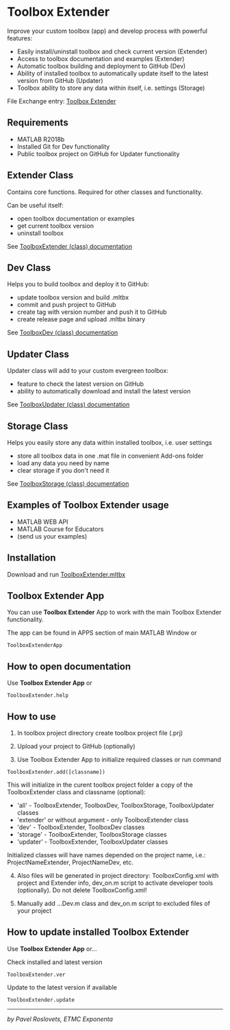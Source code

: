 # Toolbox Extender

Improve your custom toolbox (app) and develop process with powerful features:

- Easily install/uninstall toolbox and check current version (Extender)
- Access to toolbox documentation and examples (Extender)
- Automatic toolbox building and deployment to GitHub (Dev)
- Ability of installed toolbox to automatically update itself to the latest version from GitHub (Updater)
- Toolbox ability to store any data within itself, i.e. settings (Storage)

File Exchange entry: [Toolbox Extender](https://www.mathworks.com/matlabcentral/fileexchange/69126)

## Requirements

- MATLAB R2018b
- Installed Git for Dev functionality
- Public toolbox project on GitHub for Updater functionality

## Extender Class

Contains core functions. Required for other classes and functionality.

Can be useful itself:

- open toolbox documentation or examples
- get current toolbox version
- uninstall toolbox

See [ToolboxExtender (class) documentation](https://htmlpreview.github.io/?https://raw.githubusercontent.com/ETMC-Exponenta/ToolboxExtender/master/doc/ToolboxExtender.html)

## Dev Class

Helps you to build toolbox and deploy it to GitHub:

- update toolbox version and build .mltbx
- commit and push project to GitHub
- create tag with version number and push it to GitHub
- create release page and upload .mltbx binary

See [ToolboxDev (class) documentation](https://htmlpreview.github.io/?https://raw.githubusercontent.com/ETMC-Exponenta/ToolboxExtender/master/doc/ToolboxDev.html)

## Updater Class

Updater class will add to your custom evergreen toolbox:

- feature to check the latest version on GitHub
- ability to automatically download and install the latest version

See [ToolboxUpdater (class) documentation](https://htmlpreview.github.io/?https://raw.githubusercontent.com/ETMC-Exponenta/ToolboxExtender/master/doc/ToolboxUpdater.html)

## Storage Class

Helps you easily store any data within installed toolbox, i.e. user settings

- store all toolbox data in one .mat file in convenient Add-ons folder
- load any data you need by name
- clear storage if you don't need it

See [ToolboxStorage (class) documentation](https://htmlpreview.github.io/?https://raw.githubusercontent.com/ETMC-Exponenta/ToolboxExtender/master/doc/ToolboxStorage.html)

## Examples of Toolbox Extender usage

- MATLAB WEB API
- MATLAB Course for Educators
- (send us your examples)

## Installation

Download and run [ToolboxExtender.mltbx](https://github.com/ETMC-Exponenta/ToolboxExtender/raw/master/ToolboxExtender.mltbx)

## Toolbox Extender App

You can use **Toolbox Extender** App to work with the main Toolbox Extender functionality.

The app can be found in APPS section of main MATLAB Window or

```ToolboxExtenderApp```

## How to open documentation

Use **Toolbox Extender App** or

```ToolboxExtender.help```

## How to use

1. In toolbox project directory create toolbox project file (.prj)

2. Upload your project to GitHub (optionally)

3. Use Toolbox Extender App to initialize required classes or run command

```ToolboxExtender.add([classname])```

This will initialize in the curent toolbox project folder a copy of the ToolboxExtender class and classname (optional):

- 'all' - ToolboxExtender, ToolboxDev, ToolboxStorage, ToolboxUpdater classes
- 'extender' or without argument - only ToolboxExtender class
- 'dev' - ToolboxExtender, ToolboxDev classes
- 'storage' - ToolboxExtender, ToolboxStorage classes
- 'updater' - ToolboxExtender, ToolboxUpdater classes

Initialized classes will have names depended on the project name, i.e.: ProjectNameExtender, ProjectNameDev, etc.

4. Also files will be generated in project directory: ToolboxConfig.xml with project and Extender info, dev_on.m script to activate developer tools (optionally). Do not delete ToolboxConfig.xml!

5. Manually add ...Dev.m class and dev_on.m script to excluded files of your project

## How to update installed Toolbox Extender

Use **Toolbox Extender App** or...

Check installed and latest version

```ToolboxExtender.ver```

Update to the latest version if available

```ToolboxExtender.update```

***
*by Pavel Roslovets, ETMC Exponenta*
